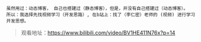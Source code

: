 ~~~
虽然用过：动态博客， 自己也搭建过（静态博客），但是，并没有自己搭建过（动态博客）。
所以：我选择先找视频学习（开发思路）, 在b站上：找了（李仁密）老师的 (视频) 进行学习开发思想。
~~~

> 观看地址：https://www.bilibili.com/video/BV1HE411N76x?p=14